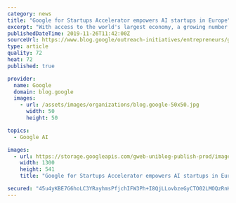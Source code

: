```yaml
---
category: news
title: "Google for Startups Accelerator empowers AI startups in Europe"
excerpt: "With access to the world's largest economy, a growing number of companies valued at a billion dollars, and a tech industry growing five times faster than the rest of the world, startups play a critical role in the future of Europe.We’ve been working with startups in Europe for many years at our Google"
publishedDateTime: 2019-11-26T11:42:00Z
sourceUrl: https://www.blog.google/outreach-initiatives/entrepreneurs/google-startups-accelerator-empowers-ai-startups-europe/
type: article
quality: 72
heat: 72
published: true

provider:
  name: Google
  domain: blog.google
  images:
    - url: /assets/images/organizations/blog.google-50x50.jpg
      width: 50
      height: 50

topics:
  - Google AI

images:
  - url: https://storage.googleapis.com/gweb-uniblog-publish-prod/images/hero_hbz0dKW.max-1300x1300.jpg
    width: 1300
    height: 541
    title: "Google for Startups Accelerator empowers AI startups in Europe"

secured: "45u4yKBE7G6hoLC3YRayhmsPfjchIFW3Ph+I8QjLLovbzeGyCTO02LMOQzRnKd4NFiAmM29dG7t6vn8pV45w98qIfjS7+F78YEXY3nzCTM0sZKQSvjS+c0hTaVamJoyi3SGDW5EHJzmc6ZVU7DKUpU4Zy+Inkee9RfvW2xIob+YgyJvtJL2fe5/zsgtQRVZGa5l4Y6dvV3kOrujIeRhvYXiO+DYUF8xSq98N28ulyVci4Tu9EfCywaMPoiG3Q8JjN2AI1udjo5wSVf4QDojWNQ==;yzsdZM332giqBesJlIpKjQ=="
---
```



